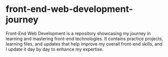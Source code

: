 # front-end-web-development-journey

Front-End Web Development is a repository showcasing my journey in learning and mastering front-end technologies. It contains practice projects, learning files, and updates that help improve my overall front-end skills, and I update it day by day to enhance my expertise.

